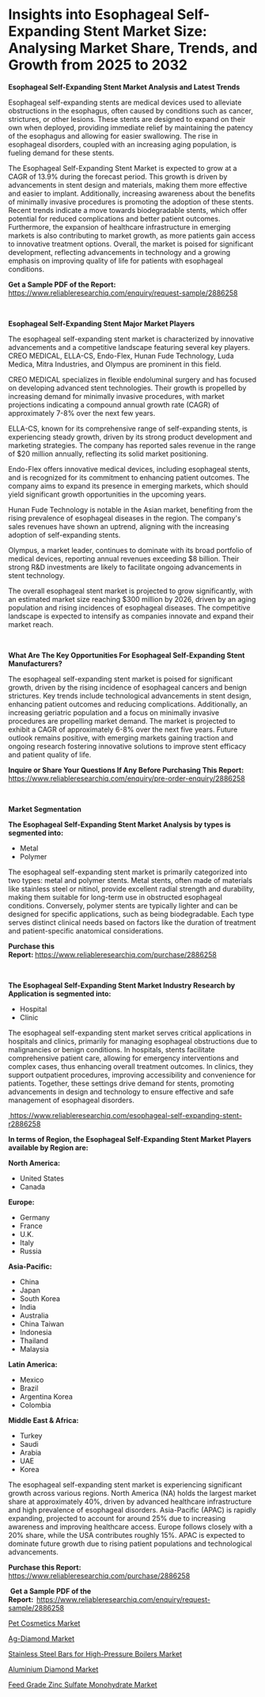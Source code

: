 <p><h1>Insights into Esophageal Self-Expanding Stent Market Size: Analysing Market Share, Trends, and Growth from 2025 to 2032</h1></p><p><strong>Esophageal Self-Expanding Stent Market Analysis and Latest Trends</strong></p>
<p><p>Esophageal self-expanding stents are medical devices used to alleviate obstructions in the esophagus, often caused by conditions such as cancer, strictures, or other lesions. These stents are designed to expand on their own when deployed, providing immediate relief by maintaining the patency of the esophagus and allowing for easier swallowing. The rise in esophageal disorders, coupled with an increasing aging population, is fueling demand for these stents.</p><p>The Esophageal Self-Expanding Stent Market is expected to grow at a CAGR of 13.9% during the forecast period. This growth is driven by advancements in stent design and materials, making them more effective and easier to implant. Additionally, increasing awareness about the benefits of minimally invasive procedures is promoting the adoption of these stents. Recent trends indicate a move towards biodegradable stents, which offer potential for reduced complications and better patient outcomes. Furthermore, the expansion of healthcare infrastructure in emerging markets is also contributing to market growth, as more patients gain access to innovative treatment options. Overall, the market is poised for significant development, reflecting advancements in technology and a growing emphasis on improving quality of life for patients with esophageal conditions.</p></p>
<p><strong>Get a Sample PDF of the Report:&nbsp;</strong> <a href="https://www.reliableresearchiq.com/enquiry/request-sample/2886258?utm_campaign=973&utm_medium=2&utm_source=Github&utm_content=ia&utm_term=13032025&utm_id=esophageal-self-expanding-stent">https://www.reliableresearchiq.com/enquiry/request-sample/2886258</a></p>
<p>&nbsp;</p>
<p><strong>Esophageal Self-Expanding Stent Major Market Players</strong></p>
<p><p>The esophageal self-expanding stent market is characterized by innovative advancements and a competitive landscape featuring several key players. CREO MEDICAL, ELLA-CS, Endo-Flex, Hunan Fude Technology, Luda Medica, Mitra Industries, and Olympus are prominent in this field.</p><p>CREO MEDICAL specializes in flexible endoluminal surgery and has focused on developing advanced stent technologies. Their growth is propelled by increasing demand for minimally invasive procedures, with market projections indicating a compound annual growth rate (CAGR) of approximately 7-8% over the next few years.</p><p>ELLA-CS, known for its comprehensive range of self-expanding stents, is experiencing steady growth, driven by its strong product development and marketing strategies. The company has reported sales revenue in the range of $20 million annually, reflecting its solid market positioning.</p><p>Endo-Flex offers innovative medical devices, including esophageal stents, and is recognized for its commitment to enhancing patient outcomes. The company aims to expand its presence in emerging markets, which should yield significant growth opportunities in the upcoming years.</p><p>Hunan Fude Technology is notable in the Asian market, benefiting from the rising prevalence of esophageal diseases in the region. The company's sales revenues have shown an uptrend, aligning with the increasing adoption of self-expanding stents.</p><p>Olympus, a market leader, continues to dominate with its broad portfolio of medical devices, reporting annual revenues exceeding $8 billion. Their strong R&D investments are likely to facilitate ongoing advancements in stent technology.</p><p>The overall esophageal stent market is projected to grow significantly, with an estimated market size reaching $300 million by 2026, driven by an aging population and rising incidences of esophageal diseases. The competitive landscape is expected to intensify as companies innovate and expand their market reach.</p></p>
<p>&nbsp;</p>
<p><strong>What Are The Key Opportunities For Esophageal Self-Expanding Stent Manufacturers?</strong></p>
<p><p>The esophageal self-expanding stent market is poised for significant growth, driven by the rising incidence of esophageal cancers and benign strictures. Key trends include technological advancements in stent design, enhancing patient outcomes and reducing complications. Additionally, an increasing geriatric population and a focus on minimally invasive procedures are propelling market demand. The market is projected to exhibit a CAGR of approximately 6-8% over the next five years. Future outlook remains positive, with emerging markets gaining traction and ongoing research fostering innovative solutions to improve stent efficacy and patient quality of life.</p></p>
<p><strong>Inquire or Share Your Questions If Any Before Purchasing This Report:</strong> <a href="https://www.reliableresearchiq.com/enquiry/pre-order-enquiry/2886258?utm_campaign=973&utm_medium=2&utm_source=Github&utm_content=ia&utm_term=13032025&utm_id=esophageal-self-expanding-stent">https://www.reliableresearchiq.com/enquiry/pre-order-enquiry/2886258</a></p>
<p>&nbsp;</p>
<p><strong>Market Segmentation</strong></p>
<p><strong>The Esophageal Self-Expanding Stent Market Analysis by types is segmented into:</strong></p>
<p><ul><li> Metal</li><li>Polymer </li></ul></p>
<p><p>The esophageal self-expanding stent market is primarily categorized into two types: metal and polymer stents. Metal stents, often made of materials like stainless steel or nitinol, provide excellent radial strength and durability, making them suitable for long-term use in obstructed esophageal conditions. Conversely, polymer stents are typically lighter and can be designed for specific applications, such as being biodegradable. Each type serves distinct clinical needs based on factors like the duration of treatment and patient-specific anatomical considerations.</p></p>
<p><strong>Purchase this Report:&nbsp;</strong><a href="https://www.reliableresearchiq.com/purchase/2886258?utm_campaign=973&utm_medium=2&utm_source=Github&utm_content=ia&utm_term=13032025&utm_id=esophageal-self-expanding-stent">https://www.reliableresearchiq.com/purchase/2886258</a></p>
<p>&nbsp;</p>
<p><strong>The Esophageal Self-Expanding Stent Market Industry Research by Application is segmented into:</strong></p>
<p><ul><li> Hospital</li><li>Clinic </li></ul></p>
<p><p>The esophageal self-expanding stent market serves critical applications in hospitals and clinics, primarily for managing esophageal obstructions due to malignancies or benign conditions. In hospitals, stents facilitate comprehensive patient care, allowing for emergency interventions and complex cases, thus enhancing overall treatment outcomes. In clinics, they support outpatient procedures, improving accessibility and convenience for patients. Together, these settings drive demand for stents, promoting advancements in design and technology to ensure effective and safe management of esophageal disorders.</p></p>
<p><a href="https://www.reliableresearchiq.com/esophageal-self-expanding-stent-r2886258?utm_campaign=973&utm_medium=2&utm_source=Github&utm_content=ia&utm_term=13032025&utm_id=esophageal-self-expanding-stent">&nbsp;https://www.reliableresearchiq.com/esophageal-self-expanding-stent-r2886258</a></p>
<p><strong>In terms of Region, the Esophageal Self-Expanding Stent Market Players available by Region are:</strong></p>
<p>
    <p> <strong> North America: </strong>
        <ul>
            <li>United States</li>
            <li>Canada</li>
        </ul>
        </p> 
    <p> <strong> Europe: </strong>
        <ul>
            <li>Germany</li>
            <li>France</li>
            <li>U.K.</li>
            <li>Italy</li>
            <li>Russia</li>
        </ul>
        </p> 
    <p> <strong> Asia-Pacific: </strong>
        <ul>
            <li>China</li>
            <li>Japan</li>
            <li>South Korea</li>
            <li>India</li>
            <li>Australia</li>
            <li>China Taiwan</li>
            <li>Indonesia</li>
            <li>Thailand</li>
            <li>Malaysia</li>
        </ul>
        </p> 
    <p> <strong> Latin America: </strong>
        <ul>
            <li>Mexico</li>
            <li>Brazil</li>
            <li>Argentina Korea</li>
            <li>Colombia</li>
        </ul>
        </p> 
    <p> <strong> Middle East & Africa: </strong>
        <ul>
            <li>Turkey</li>
            <li>Saudi</li>
            <li>Arabia</li>
            <li>UAE</li>
            <li>Korea</li>
        </ul>
    </p>
    </p>
<p><p>The esophageal self-expanding stent market is experiencing significant growth across various regions. North America (NA) holds the largest market share at approximately 40%, driven by advanced healthcare infrastructure and high prevalence of esophageal disorders. Asia-Pacific (APAC) is rapidly expanding, projected to account for around 25% due to increasing awareness and improving healthcare access. Europe follows closely with a 20% share, while the USA contributes roughly 15%. APAC is expected to dominate future growth due to rising patient populations and technological advancements.</p></p>
<p><strong>Purchase this Report: </strong><a href="https://www.reliableresearchiq.com/purchase/2886258?utm_campaign=973&utm_medium=2&utm_source=Github&utm_content=ia&utm_term=13032025&utm_id=esophageal-self-expanding-stent">https://www.reliableresearchiq.com/purchase/2886258</a></p>
<p>&nbsp;<strong>Get a Sample PDF of the Report:&nbsp;&nbsp;</strong><a href="https://www.reliableresearchiq.com/enquiry/request-sample/2886258?utm_campaign=973&utm_medium=2&utm_source=Github&utm_content=ia&utm_term=13032025&utm_id=esophageal-self-expanding-stent">https://www.reliableresearchiq.com/enquiry/request-sample/2886258</a></p>
<p><strong></strong></p>
<p><p><a href="https://github.com/fendtdjunawo/Market-Research-Report-List-1/blob/main/pet-cosmetics-market.md?utm_campaign=973&utm_medium=2&utm_source=Github&utm_content=ia&utm_term=13032025&utm_id=esophageal-self-expanding-stent">Pet Cosmetics Market</a></p><p><a href="https://github.com/catlowdarcys/Market-Research-Report-List-1/blob/main/ag-diamond-market.md?utm_campaign=973&utm_medium=2&utm_source=Github&utm_content=ia&utm_term=13032025&utm_id=esophageal-self-expanding-stent">Ag-Diamond Market</a></p><p><a href="https://github.com/kovasovitzzg/Market-Research-Report-List-1/blob/main/stainless-steel-bars-for-high-pressure-boilers-market.md?utm_campaign=973&utm_medium=2&utm_source=Github&utm_content=ia&utm_term=13032025&utm_id=esophageal-self-expanding-stent">Stainless Steel Bars for High-Pressure Boilers Market</a></p><p><a href="https://github.com/hadshpinay/Market-Research-Report-List-1/blob/main/aluminium-diamond-market.md?utm_campaign=973&utm_medium=2&utm_source=Github&utm_content=ia&utm_term=13032025&utm_id=esophageal-self-expanding-stent">Aluminium Diamond Market</a></p><p><a href="https://github.com/danzopachllq/Market-Research-Report-List-1/blob/main/feed-grade-zinc-sulfate-monohydrate-market.md?utm_campaign=973&utm_medium=2&utm_source=Github&utm_content=ia&utm_term=13032025&utm_id=esophageal-self-expanding-stent">Feed Grade Zinc Sulfate Monohydrate Market</a></p></p>